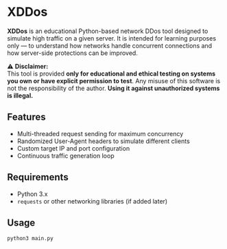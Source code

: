 # XDDos

**XDDos** is an educational Python-based network DDos tool designed to simulate high traffic on a given server. It is intended for learning purposes only — to understand how networks handle concurrent connections and how server-side protections can be improved.

⚠️ **Disclaimer:**  
This tool is provided **only for educational and ethical testing on systems you own or have explicit permission to test**. Any misuse of this software is not the responsibility of the author. **Using it against unauthorized systems is illegal.**

## Features

- Multi-threaded request sending for maximum concurrency
- Randomized User-Agent headers to simulate different clients
- Custom target IP and port configuration
- Continuous traffic generation loop

## Requirements

- Python 3.x
- `requests` or other networking libraries (if added later)

## Usage

```bash
python3 main.py
